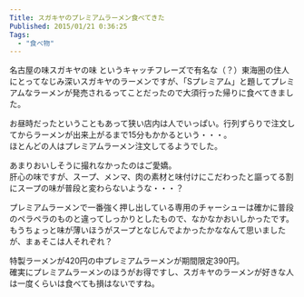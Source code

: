 ```yaml
---
Title: スガキヤのプレミアムラーメン食べてきた
Published: 2015/01/21 0:36:25
Tags:
  - "食べ物"
---
```

名古屋の味スガキヤの味 というキャッチフレーズで有名な（？）東海圏の住人にとってなじみ深いスガキヤのラーメンですが、「Sプレミアム」と題してプレミアムなラーメンが発売されるってことだったので大須行った帰りに食べてきました。  

お昼時だったということもあって狭い店内は人でいっぱい。行列ずらりで注文してからラーメンが出来上がるまで15分もかかるという・・・。  
ほとんどの人はプレミアムラーメン注文してるようでした。  

<?# Twitter 556668680696627201 /?>

あまりおいしそうに撮れなかったのはご愛嬌。  
肝心の味ですが、スープ、メンマ、肉の素材と味付けにこだわったと謳ってる割にスープの味が普段と変わらないような・・・？  
  
プレミアムラーメンで一番強く押し出している専用のチャーシューは確かに普段のペラペラのものと違ってしっかりとしたもので、なかなかおいしかったです。  
もうちょっと味が薄いほうがスープとなじんでよかったかななんて思いましたが、まぁそこは人それぞれ？

特製ラーメンが420円の中プレミアムラーメンが期間限定390円。  
確実にプレミアムラーメンのほうがお得ですし、スガキヤのラーメンが好きな人は一度くらいは食べても損はないですね。